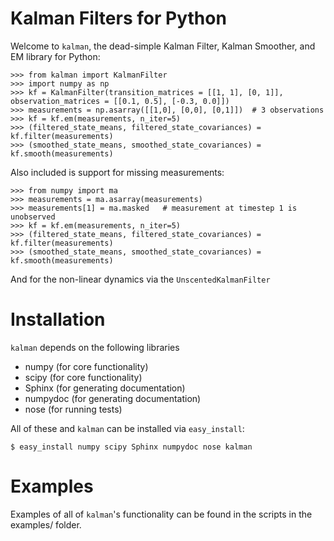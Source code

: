 Kalman Filters for Python
=========================

Welcome to `kalman`, the dead-simple Kalman Filter, Kalman Smoother, and EM library for Python:

    >>> from kalman import KalmanFilter
    >>> import numpy as np
    >>> kf = KalmanFilter(transition_matrices = [[1, 1], [0, 1]], observation_matrices = [[0.1, 0.5], [-0.3, 0.0]])
    >>> measurements = np.asarray([[1,0], [0,0], [0,1]])  # 3 observations
    >>> kf = kf.em(measurements, n_iter=5)
    >>> (filtered_state_means, filtered_state_covariances) = kf.filter(measurements)
    >>> (smoothed_state_means, smoothed_state_covariances) = kf.smooth(measurements)

Also included is support for missing measurements:

    >>> from numpy import ma
    >>> measurements = ma.asarray(measurements)
    >>> measurements[1] = ma.masked   # measurement at timestep 1 is unobserved
    >>> kf = kf.em(measurements, n_iter=5)
    >>> (filtered_state_means, filtered_state_covariances) = kf.filter(measurements)
    >>> (smoothed_state_means, smoothed_state_covariances) = kf.smooth(measurements)

And for the non-linear dynamics via the `UnscentedKalmanFilter`


Installation
============

`kalman` depends on the following libraries

* numpy     (for core functionality)
* scipy     (for core functionality)
* Sphinx    (for generating documentation)
* numpydoc  (for generating documentation)
* nose      (for running tests)

All of these and `kalman` can be installed via `easy_install`:

    $ easy_install numpy scipy Sphinx numpydoc nose kalman


Examples
========

Examples of all of `kalman`'s functionality can be found in the scripts in the examples/ folder.
